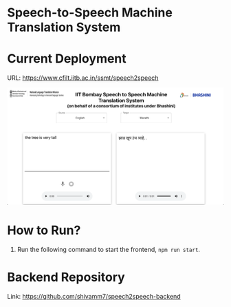 # Speech-to-Speech Machine Translation System

# Current Deployment

URL: https://www.cfilt.iitb.ac.in/ssmt/speech2speech

![SSMT Frontend](demo.png)

# How to Run?

1. Run the following command to start the frontend, `npm run start`.

# Backend Repository

Link: https://github.com/shivamm7/speech2speech-backend
